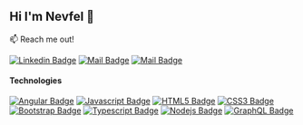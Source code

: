 ## Hi I'm Nevfel 👋

:mailbox: Reach me out!

[![Linkedin Badge](https://img.shields.io/badge/-NevfelGokberkOzdeniz-0e76a8?style=flat&labelColor=0e76a8&logo=linkedin&logoColor=white)](https://www.linkedin.com/in/nevfelgokberkozdeniz/) [![Mail Badge](https://img.shields.io/badge/-@nevfelozdeniz-e84393?style=flat&labelColor=e84393&logo=instagram&logoColor=white)](https://instagram.com/nozdnz) [![Mail Badge](https://img.shields.io/badge/-nevfelozdeniz-c0392b?style=flat&labelColor=c0392b&logo=gmail&logoColor=white)](mailto:nevfelo@gmail.com)

#### Technologies

<!-- TODO: Make technologies links takes you to repositories -->

[![Angular Badge](https://img.shields.io/badge/-Angular-B52E31?style=for-the-badge&labelColor=black&logo=angular&logoColor=B52E31)](#) [![Javascript Badge](https://img.shields.io/badge/-Javascript-F0DB4F?style=for-the-badge&labelColor=black&logo=javascript&logoColor=F0DB4F)](#) [![HTML5 Badge](https://img.shields.io/badge/-HTML-FFA500?style=for-the-badge&labelColor=black&logo=html5&logoColor=FFA500)](#) [![CSS3 Badge](https://img.shields.io/badge/-CSS-264de4?style=for-the-badge&labelColor=black&logo=css3&logoColor=264de4)](#) [![Bootstrap Badge](https://img.shields.io/badge/-Bootstrap-563d7c?style=for-the-badge&labelColor=black&logo=bootstrap&logoColor=563d7c)](#) [![Typescript Badge](https://img.shields.io/badge/-Typescript-007acc?style=for-the-badge&labelColor=black&logo=typescript&logoColor=007acc)](#) [![Nodejs Badge](https://img.shields.io/badge/-Nodejs-3C873A?style=for-the-badge&labelColor=black&logo=node.js&logoColor=3C873A)](#) [![GraphQL Badge](https://img.shields.io/badge/-GraphQl-e535ab?style=for-the-badge&labelColor=black&logo=node.js&logoColor=e535ab)](#)


